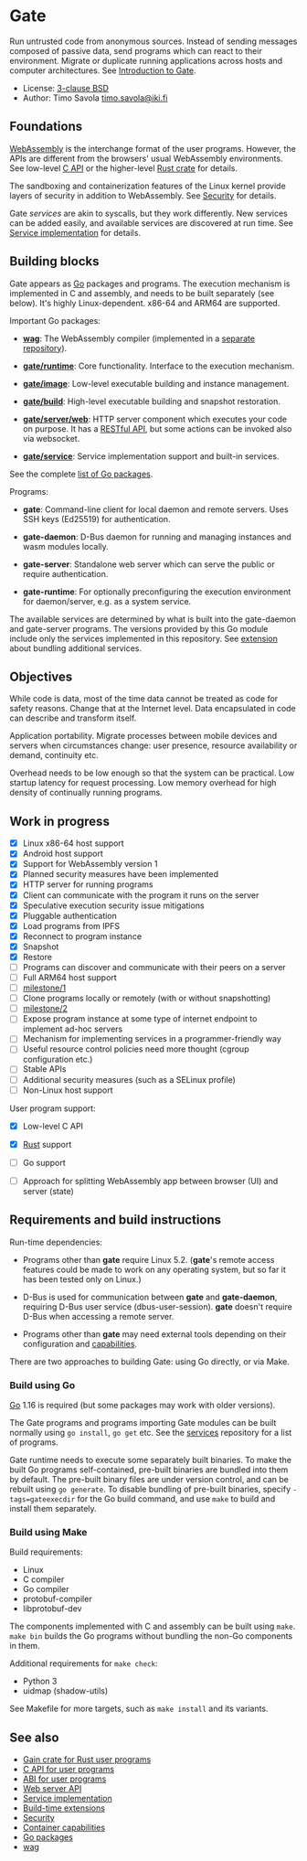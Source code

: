 # Gate

Run untrusted code from anonymous sources.  Instead of sending messages
composed of passive data, send programs which can react to their environment.
Migrate or duplicate running applications across hosts and computer
architectures.
See [Introduction to Gate](https://savo.la/introduction-to-gate.html).

- License: [3-clause BSD](LICENSE)
- Author: Timo Savola <timo.savola@iki.fi>


## Foundations

[WebAssembly](https://webassembly.org) is the interchange format of the user
programs.  However, the APIs are different from the browsers' usual WebAssembly
environments.  See low-level [C API](C.md) or the higher-level
[Rust crate](https://crates.io/crates/gain) for details.

The sandboxing and containerization features of the Linux kernel provide layers
of security in addition to WebAssembly.  See [Security](Security.md) for
details.

Gate *services* are akin to syscalls, but they work differently.  New services
can be added easily, and available services are discovered at run time.  See
[Service implementation](Service.md) for details.


## Building blocks

Gate appears as [Go](https://golang.org) packages and programs.  The execution
mechanism is implemented in C and assembly, and needs to be built separately
(see below).  It's highly Linux-dependent.  x86-64 and ARM64 are supported.

Important Go packages:

  - [**wag**](https://godoc.org/gate.computer/wag):
    The WebAssembly compiler (implemented in a
    [separate repository](https://gate.computer/wag)).

  - [**gate/runtime**](https://godoc.org/gate.computer/gate/runtime):
    Core functionality.  Interface to the execution mechanism.

  - [**gate/image**](https://godoc.org/gate.computer/gate/image):
    Low-level executable building and instance management.

  - [**gate/build**](https://godoc.org/gate.computer/gate/build):
    High-level executable building and snapshot restoration.

  - [**gate/server/web**](https://godoc.org/gate.computer/gate/server/web):
    HTTP server component which executes your code on purpose.  It has a
    [RESTful API](Web.md), but some actions can be invoked also via websocket.

  - [**gate/service**](https://godoc.org/gate.computer/gate/service):
    Service implementation support and built-in services.

See the complete [list of Go packages](https://godoc.org/gate.computer/gate).

Programs:

  - **gate**:
    Command-line client for local daemon and remote servers.  Uses SSH keys
    (Ed25519) for authentication.

  - **gate-daemon**:
    D-Bus daemon for running and managing instances and wasm modules locally.

  - **gate-server**:
    Standalone web server which can serve the public or require authentication.

  - **gate-runtime**:
    For optionally preconfiguring the execution environment for daemon/server,
    e.g. as a system service.

The available services are determined by what is built into the gate-daemon and
gate-server programs.  The versions provided by this Go module include only the
services implemented in this repository.  See [extension](Extension.md) about
bundling additional services.


## Objectives

While code is data, most of the time data cannot be treated as code for safety
reasons.  Change that at the Internet level.  Data encapsulated in code can
describe and transform itself.

Application portability.  Migrate processes between mobile devices and servers
when circumstances change: user presence, resource availability or demand,
continuity etc.

Overhead needs to be low enough so that the system can be practical.  Low
startup latency for request processing.  Low memory overhead for high density
of continually running programs.


## Work in progress

  - [x] Linux x86-64 host support
  - [x] Android host support
  - [x] Support for WebAssembly version 1
  - [x] Planned security measures have been implemented
  - [x] HTTP server for running programs
  - [x] Client can communicate with the program it runs on the server
  - [x] Speculative execution security issue mitigations
  - [x] Pluggable authentication
  - [x] Load programs from IPFS
  - [x] Reconnect to program instance
  - [x] Snapshot
  - [x] Restore
  - [ ] Programs can discover and communicate with their peers on a server
  - [ ] Full ARM64 host support
  - [ ] [milestone/1](https://github.com/gate-computer/gate/milestone/1)
  - [ ] Clone programs locally or remotely (with or without snapshotting)
  - [ ] [milestone/2](https://github.com/gate-computer/gate/milestone/2)
  - [ ] Expose program instance at some type of internet endpoint to implement ad-hoc servers
  - [ ] Mechanism for implementing services in a programmer-friendly way
  - [ ] Useful resource control policies need more thought (cgroup configuration etc.)
  - [ ] Stable APIs
  - [ ] Additional security measures (such as a SELinux profile)
  - [ ] Non-Linux host support

User program support:

  - [x] Low-level C API
  - [x] [Rust](https://crates.io/crates/gain) support
  - [ ] Go support
  - [ ] Approach for splitting WebAssembly app between browser (UI) and server (state)


## Requirements and build instructions

Run-time dependencies:

- Programs other than **gate** require Linux 5.2.  (**gate**'s remote access
  features could be made to work on any operating system, but so far it has
  been tested only on Linux.)

- D-Bus is used for communication between **gate** and **gate-daemon**,
  requiring D-Bus user service (dbus-user-session).  **gate** doesn't require
  D-Bus when accessing a remote server.

- Programs other than **gate** may need external tools depending on their
  configuration and [capabilities](Capabilities.md).

There are two approaches to building Gate: using Go directly, or via Make.


### Build using Go

[Go](https://golang.org) 1.16 is required (but some packages may work with
older versions).

The Gate programs and programs importing Gate modules can be built normally
using `go install`, `go get` etc.  See the
[services](https://github.com/gate-computer/services#readme) repository for a
list of programs.

Gate runtime needs to execute some separately built binaries.  To make the
built Go programs self-contained, pre-built binaries are bundled into them by
default.  The pre-built binary files are under version control, and can be
rebuilt using `go generate`.  To disable bundling of pre-built binaries,
specify `-tags=gateexecdir` for the Go build command, and use `make` to build
and install them separately.


### Build using Make

Build requirements:

  - Linux
  - C compiler
  - Go compiler
  - protobuf-compiler
  - libprotobuf-dev

The components implemented with C and assembly can be built using `make`.
`make bin` builds the Go programs without bundling the non-Go components in
them.

Additional requirements for `make check`:

  - Python 3
  - uidmap (shadow-utils)

See Makefile for more targets, such as `make install` and its variants.


## See also

- [Gain crate for Rust user programs](https://crates.io/crates/gain)
- [C API for user programs](C.md)
- [ABI for user programs](ABI.md)
- [Web server API](Web.md)
- [Service implementation](Service.md)
- [Build-time extensions](Extension.md)
- [Security](Security.md)
- [Container capabilities](Capabilities.md)
- [Go packages](https://godoc.org/gate.computer/gate)
- [wag](https://gate.computer/wag)

